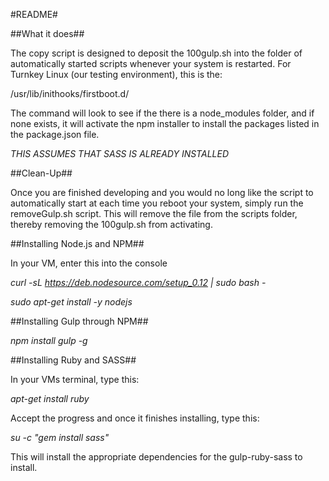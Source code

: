 #README#

##What it does##

The copy script is designed to deposit the 100gulp.sh into the folder of automatically started scripts
whenever your system is restarted.  For Turnkey Linux (our testing environment), this is the:

/usr/lib/inithooks/firstboot.d/

The command will look to see if the there is a node_modules folder, and if none exists, it will activate the
npm installer to install the packages listed in the package.json file.  

*THIS ASSUMES THAT SASS IS ALREADY INSTALLED*

##Clean-Up##

Once you are finished developing and you would no long like the script to automatically start at each
time you reboot your system, simply run the removeGulp.sh script.  This will remove the file from the
scripts folder, thereby removing the 100gulp.sh from activating.

##Installing Node.js and NPM##

In your VM, enter this into the console

*curl -sL https://deb.nodesource.com/setup_0.12 | sudo bash -*

*sudo apt-get install -y nodejs*

##Installing Gulp through NPM##

*npm install gulp -g*


##Installing Ruby and SASS##

In your VMs terminal, type this:

*apt-get install ruby*

Accept the progress and once it finishes installing, type this:

*su -c "gem install sass"*

This will install the appropriate dependencies for the gulp-ruby-sass to install.